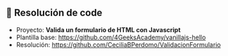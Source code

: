 ## 📌 Resolución de code
- Proyecto: **Valida un formulario de HTML con Javascript**
- Plantilla base: https://github.com/4GeeksAcademy/vanillajs-hello
- Resolución: https://github.com/CeciliaBPerdomo/ValidacionFormulario